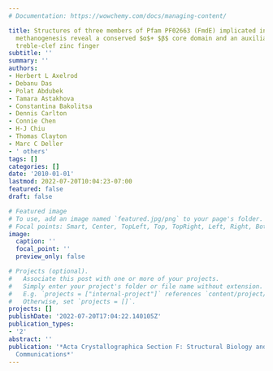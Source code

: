 ```yaml
---
# Documentation: https://wowchemy.com/docs/managing-content/

title: Structures of three members of Pfam PF02663 (FmdE) implicated in microbial
  methanogenesis reveal a conserved $α$+ $β$ core domain and an auxiliary C-terminal
  treble-clef zinc finger
subtitle: ''
summary: ''
authors:
- Herbert L Axelrod
- Debanu Das
- Polat Abdubek
- Tamara Astakhova
- Constantina Bakolitsa
- Dennis Carlton
- Connie Chen
- H-J Chiu
- Thomas Clayton
- Marc C Deller
- ' others'
tags: []
categories: []
date: '2010-01-01'
lastmod: 2022-07-20T10:04:23-07:00
featured: false
draft: false

# Featured image
# To use, add an image named `featured.jpg/png` to your page's folder.
# Focal points: Smart, Center, TopLeft, Top, TopRight, Left, Right, BottomLeft, Bottom, BottomRight.
image:
  caption: ''
  focal_point: ''
  preview_only: false

# Projects (optional).
#   Associate this post with one or more of your projects.
#   Simply enter your project's folder or file name without extension.
#   E.g. `projects = ["internal-project"]` references `content/project/deep-learning/index.md`.
#   Otherwise, set `projects = []`.
projects: []
publishDate: '2022-07-20T17:04:22.140105Z'
publication_types:
- '2'
abstract: ''
publication: '*Acta Crystallographica Section F: Structural Biology and Crystallization
  Communications*'
---
```

